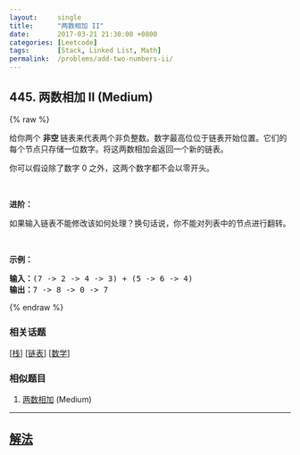 ```yaml
---
layout:     single
title:      "两数相加 II"
date:       2017-03-21 21:30:00 +0800
categories: [Leetcode]
tags:       [Stack, Linked List, Math]
permalink:  /problems/add-two-numbers-ii/
---
```


## 445. 两数相加 II (Medium)

{% raw %}

<p>给你两个 <strong>非空 </strong>链表来代表两个非负整数。数字最高位位于链表开始位置。它们的每个节点只存储一位数字。将这两数相加会返回一个新的链表。</p>

<p>你可以假设除了数字 0 之外，这两个数字都不会以零开头。</p>

<p>&nbsp;</p>

<p><strong>进阶：</strong></p>

<p>如果输入链表不能修改该如何处理？换句话说，你不能对列表中的节点进行翻转。</p>

<p>&nbsp;</p>

<p><strong>示例：</strong></p>

<pre><strong>输入：</strong>(7 -&gt; 2 -&gt; 4 -&gt; 3) + (5 -&gt; 6 -&gt; 4)
<strong>输出：</strong>7 -&gt; 8 -&gt; 0 -&gt; 7
</pre>

{% endraw %}

### 相关话题
  [[栈](https://github.com/openset/leetcode/tree/master/tag/stack/README.md)]
  [[链表](https://github.com/openset/leetcode/tree/master/tag/linked-list/README.md)]
  [[数学](https://github.com/openset/leetcode/tree/master/tag/math/README.md)]

### 相似题目
  1. [两数相加](/problems/add-two-numbers) (Medium)

---

## [解法](https://github.com/openset/leetcode/tree/master/problems/add-two-numbers-ii)
